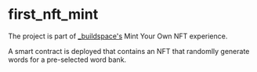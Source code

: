 # first_nft_mint

The project is part of [\_buildspace's](https://buildspace.so/) Mint Your Own NFT experience.

A smart contract is deployed that contains an NFT that randomlly generate words for a pre-selected word bank.
![]()

